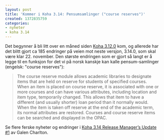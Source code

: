 ```yaml
---
layout: post
title: 'Kommer i Koha 3.14: Pensumsamlinger ("course reserves")'
created: 1372835759
categories:
- nyheter
- koha 3.14
---
```

<p>Det begynner å bli litt over en måned siden <a href="http://koha-community.org/koha-3-12-0-released/">Koha 3.12.0</a> kom, og allerede har det blitt gjort ca 185 endringer på veien mot neste versjon, 3.14.0, som skal være klar 22. november. Den største endringen som er gjort så langt er å legge til en funksjon for det vi på norsk kanskje kan kalle pensum-samlinger (engelsk: "course reserves"):</p>

<blockquote><p>The course reserve module allows academic libraries to designate items that are held on reserve for students of specified courses. When an item is placed on course reserve, it is associated with one or more courses and can have various attributes, including location and item type, temporarily changed. This allows that item to have a different (and usually shorter) loan period than it normally would. When the item is taken off reserve at the end of the academic term, its normal attributes are restored. Courses and course reserve items can be searched and displayed in the OPAC.</p></blockquote>

<p>Se flere ferske nyheter og endringer i <a href="http://koha-community.org/koha-3-14-release-managers-update-1/">Koha 3.14 Release Manager’s Update #1</a> av Galen Charlton.</p>
